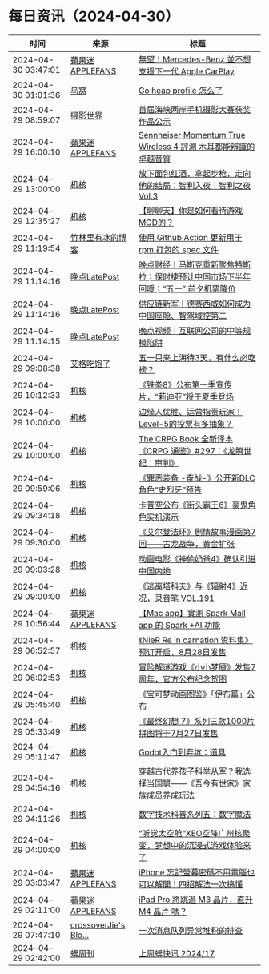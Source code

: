 ﻿# 每日资讯（2024-04-30）

|时间|来源|标题|
|---|---|---|
|2024-04-30 03:47:01|[蘋果迷 APPLEFANS](https://applefans.today/feed/)|[無望！Mercedes-Benz 並不想支援下一代 Apple CarPlay](https://applefans.today/2024-04-mercedes-benz-ceo-not-using-apple-next-gen-carplay/)|
|2024-04-30 01:01:36|[鸟窝](https://colobu.com/atom.xml)|[Go heap profile 怎么了](https://colobu.com/2024/04/30/what-s-wrong-with-go-heap-profile/)|
|2024-04-29 08:59:07|[摄影世界](https://feedx.net/rss/photoworld.xml)|[首届海峡两岸手机摄影大赛获奖作品公示](https://www.photoworld.com.cn/post/176611)|
|2024-04-29 16:00:10|[蘋果迷 APPLEFANS](https://applefans.today/feed/)|[Sennheiser Momentum True Wireless 4 評測 木耳都能辨識的卓越音質](https://applefans.today/2024-04-sennheiser-momentum-true-wireless-4-reviews/)|
|2024-04-29 13:00:00|[机核](https://www.gcores.com/rss)|[放下面包红酒，拿起步枪，走向他的结局：智利入夜｜智利之夜 Vol.3](https://www.gcores.com/radios/173200)|
|2024-04-29 12:35:27|[机核](https://www.gcores.com/rss)|[【聊聊天】你是如何看待游戏MOD的？](https://www.gcores.com/articles/181095)|
|2024-04-29 11:19:54|[竹林里有冰的博客](https://zhul.in/rss.xml)|[使用 Github Action 更新用于 rpm 打包的 spec 文件](https://zhul.in/2024/04/29/update-a-rpm-spec-by-github-action/)|
|2024-04-29 11:14:16|[晚点LatePost](https://feedpress.me/wx-postlate)|[​晚点财经丨马斯克重新聚焦特斯拉；保时捷预计中国市场下半年回暖；​“五一” 前夕机票降价](http://mp.weixin.qq.com/s?__biz=MzU3Mjk1OTQ0Ng%3D%3D&mid=2247515587&idx=3&sn=54ea21120657d81d7bfc6383602a7657)|
|2024-04-29 11:14:16|[晚点LatePost](https://feedpress.me/wx-postlate)|[供应链新军丨德赛西威如何成为中国座舱、智驾域控第二](http://mp.weixin.qq.com/s?__biz=MzU3Mjk1OTQ0Ng%3D%3D&mid=2247515587&idx=2&sn=9276676c9d8f81c60c5efd9f1df7941f)|
|2024-04-29 11:14:15|[晚点LatePost](https://feedpress.me/wx-postlate)|[晚点视频｜互联网公司的中等规模陷阱](http://mp.weixin.qq.com/s?__biz=MzU3Mjk1OTQ0Ng%3D%3D&mid=2247515587&idx=1&sn=1bd92e1f72230329ff59157153c6b1cc)|
|2024-04-29 09:08:38|[艾格吃饱了](https://feedpress.me/wx-aigechibaole)|[五一只来上海待3天，有什么必吃榜？](http://mp.weixin.qq.com/s?__biz=MjM5NTYxODQyMA%3D%3D&mid=2653452208&idx=1&sn=0107a50c55eb4718623be1cf9722acc7)|
|2024-04-29 10:12:33|[机核](https://www.gcores.com/rss)|[《铁拳8》公布第一季宣传片，“莉迪亚”将于夏季登场](https://www.gcores.com/articles/181093)|
|2024-04-29 10:00:00|[机核](https://www.gcores.com/rss)|[边缘人优胜、运营指责玩家！Level-5的投票有多抽象？](https://www.gcores.com/videos/181074)|
|2024-04-29 10:00:00|[机核](https://www.gcores.com/rss)|[The CRPG Book 全新译本 《CRPG 通鉴》#297：《龙腾世纪：审判》](https://www.gcores.com/articles/181026)|
|2024-04-29 09:59:06|[机核](https://www.gcores.com/rss)|[《罪恶装备 -奋战-》公开新DLC角色“史烈牙”预告](https://www.gcores.com/articles/181092)|
|2024-04-29 09:34:18|[机核](https://www.gcores.com/rss)|[卡普空公布《街头霸王6》豪鬼角色实机演示](https://www.gcores.com/articles/181089)|
|2024-04-29 09:30:00|[机核](https://www.gcores.com/rss)|[《艾尔登法环》剧情故事漫画第7回——古龙战争，黄金扩张](https://www.gcores.com/articles/181065)|
|2024-04-29 09:03:28|[机核](https://www.gcores.com/rss)|[动画电影《神偷奶爸4》确认引进中国内地](https://www.gcores.com/articles/181088)|
|2024-04-29 09:00:00|[机核](https://www.gcores.com/rss)|[《逃离塔科夫》与《辐射4》近况，录音笔 VOL.191](https://www.gcores.com/radios/181067)|
|2024-04-29 10:56:44|[蘋果迷 APPLEFANS](https://applefans.today/feed/)|[【Mac app】實測 Spark Mail app 的 Spark +AI 功能](https://applefans.today/2024-setapp-sparkmailapp/)|
|2024-04-29 06:52:57|[机核](https://www.gcores.com/rss)|[《NieR Re in carnation 资料集》预订开启，8月28日发售](https://www.gcores.com/articles/181072)|
|2024-04-29 06:02:53|[机核](https://www.gcores.com/rss)|[冒险解谜游戏《小小梦魇》发售7周年，官方公布纪念贺图](https://www.gcores.com/articles/181070)|
|2024-04-29 05:45:40|[机核](https://www.gcores.com/rss)|[《宝可梦动画图鉴》「伊布篇」公布](https://www.gcores.com/articles/181069)|
|2024-04-29 05:33:49|[机核](https://www.gcores.com/rss)|[《最终幻想 7》系列三款1000片拼图将于7月27日发售](https://www.gcores.com/articles/181068)|
|2024-04-29 05:11:47|[机核](https://www.gcores.com/rss)|[Godot入门到弃坑：道具](https://www.gcores.com/articles/181063)|
|2024-04-29 04:54:16|[机核](https://www.gcores.com/rss)|[穿越古代养孩子科举从军？我选择当国舅——《吾今有世家》家族成员养成玩法](https://www.gcores.com/videos/181062)|
|2024-04-29 04:11:26|[机核](https://www.gcores.com/rss)|[数字技术科普系列五：数字魔法](https://www.gcores.com/articles/181053)|
|2024-04-29 04:00:00|[机核](https://www.gcores.com/rss)|[“听觉太空舱”XEO空降广州核聚变，梦想中的沉浸式游戏体验来了](https://www.gcores.com/articles/181061)|
|2024-04-29 03:03:47|[蘋果迷 APPLEFANS](https://applefans.today/feed/)|[iPhone 忘記螢幕密碼不用電腦也可以解開！四招解法一次搞懂](https://applefans.today/itoolab-unlockgo-2024-04-how-to-unlock-iphone-screen-lock/)|
|2024-04-29 02:11:00|[蘋果迷 APPLEFANS](https://applefans.today/feed/)|[iPad Pro 將跳過 M3 晶片，直升 M4 晶片 嗎？](https://applefans.today/2024-04-bloomberg-new-ipad-pro-m4-chip-rumors/)|
|2024-04-29 07:47:10|[crossoverJie's Blo...](https://crossoverjie.top/atom.xml)|[一次消息队列异常堆积的排查](http://crossoverjie.top/2024/04/29/ob/pulsar-slow-consume/)|
|2024-04-29 02:42:00|[蠎周刊](https://weekly.pychina.org/feeds/all.atom.xml)|[上周蠎快讯 2024/17](https://weekly.pychina.org/pyrecap/pyrw-2417.html)|
